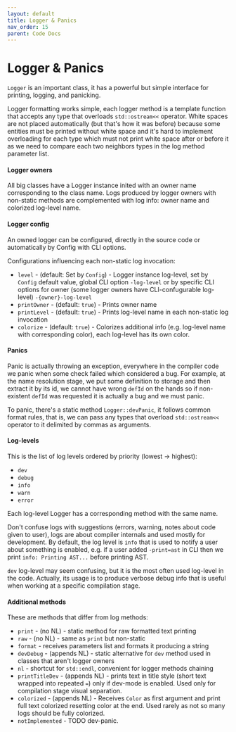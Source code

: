 ```yaml
---
layout: default
title: Logger & Panics
nav_order: 15
parent: Code Docs
---
```


# Logger & Panics

`Logger` is an important class, it has a powerful but simple interface for printing, logging, and panicking.

Logger formatting works simple, each logger method is a template function that accepts any type that overloads `std::ostream<<` operator. White spaces are not placed automatically (but that's how it was before) because some entities must be printed without white space and it's hard to implement overloading for each type which must not print white space after or before it as we need to compare each two neighbors types in the log method parameter list.

#### Logger owners

All big classes have a Logger instance inited with an owner name corresponding to the class name. Logs produced by logger owners with non-static methods are complemented with log info: owner name and colorized log-level name.

#### Logger config

An owned logger can be configured, directly in the source code or automatically by Config with CLI options.

Configurations influencing each non-static log invocation:

* `level` - (default: Set by `Config`) - Logger instance log-level, set by `Config` default value, global CLI option `-log-level` or by specific CLI options for owner (some logger owners have CLI-confugurable log-level) `-{owner}-log-level`
* `printOwner` - (default: `true`) - Prints owner name
* `printLevel` - (default: `true`) - Prints log-level name in each non-static log invocation
* `colorize` - (default: `true`) - Colorizes additional info (e.g. log-level name with corresponding color), each log-level has its own color.

#### Panics

Panic is actually throwing an exception, everywhere in the compiler code we panic when some check failed which considered a bug. For example, at the name resolution stage, we put some definition to storage and then extract it by its id, we cannot have wrong `defId` on the hands so if non-existent `defId` was requested it is actually a bug and we must panic.

To panic, there's a static method `Logger::devPanic`, it follows common format rules, that is, we can pass any types that overload `std::ostream<<` operator to it delimited by commas as arguments.

#### Log-levels

This is the list of log levels ordered by priority (lowest -&gt; highest):

* `dev`
* `debug`
* `info`
* `warn`
* `error`

Each log-level Logger has a corresponding method with the same name.

Don't confuse logs with suggestions (errors, warning, notes about code given to user), logs are about compiler internals and used mostly for development. By default, the log level is `info` that is used to notify a user about something is enabled, e.g. if a user added `-print=ast` in CLI then we print `info: Printing AST...` before printing AST.

`dev` log-level may seem confusing, but it is the most often used log-level in the code. Actually, its usage is to produce verbose debug info that is useful when working at a specific compilation stage.

#### Additional methods

These are methods that differ from log methods:

* `print` - (no NL) - static method for raw formatted text printing
* `raw` - (no NL) - same as `print` but non-static
* `format` - receives parameters list and formats it producing a string
* `devDebug` - (appends NL) - static alternative for `dev` method used in classes that aren't logger owners
* `nl` - shortcut for `std::endl`, convenient for logger methods chaining
* `printTitleDev` - (appends NL) - prints text in title style (short text wrapped into repeated `=`) only if dev-mode is enabled. Used only for compilation stage visual separation.
* `colorized` - (appends NL) - Receives `Color` as first argument and print full text colorized resetting color at the end. Used rarely as not so many logs should be fully colorized.
* `notImplemented` - TODO dev-panic.

